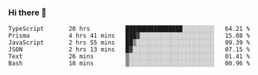 ### Hi there 👋

<!--START_SECTION:waka-->

```text
TypeScript       20 hrs          ████████████████░░░░░░░░░   64.21 %
Prisma           4 hrs 41 mins   ███▓░░░░░░░░░░░░░░░░░░░░░   15.08 %
JavaScript       2 hrs 55 mins   ██▒░░░░░░░░░░░░░░░░░░░░░░   09.39 %
JSON             2 hrs 13 mins   █▓░░░░░░░░░░░░░░░░░░░░░░░   07.15 %
Text             26 mins         ▒░░░░░░░░░░░░░░░░░░░░░░░░   01.41 %
Bash             18 mins         ▒░░░░░░░░░░░░░░░░░░░░░░░░   00.96 %
```

<!--END_SECTION:waka-->

<!--
**arlenxuzj/arlenxuzj** is a ✨ _special_ ✨ repository because its `README.md` (this file) appears on your GitHub profile.

Here are some ideas to get you started:

- 🔭 I’m currently working on ...
- 🌱 I’m currently learning ...
- 👯 I’m looking to collaborate on ...
- 🤔 I’m looking for help with ...
- 💬 Ask me about ...
- 📫 How to reach me: ...
- 😄 Pronouns: ...
- ⚡ Fun fact: ...
-->
